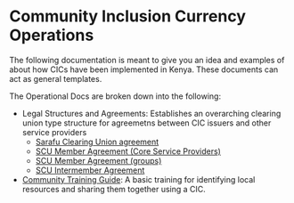 # Community Inclusion Currency Operations

The following documentation is meant to give you an idea and examples of about how CICs have been implemented in Kenya. These documents can act as general templates.

The Operational Docs are broken down into the following:

- Legal Structures and Agreements: Establishes an overarching clearing union type structure for agreemetns between CIC issuers and other service providers
    *  [Sarafu Clearing Union agreement](/sarafu_clearing_union/)
    *  [SCU Member Agreement (Core Service Providers)](/scu_member_csp/)
    *  [SCU Member Agreement (groups)](/scu_member_group/)
    *  [SCU Intermember Agreement](/scu_membership/)
-  [Community Training Guide](/training/): A basic training for identifying local resources and sharing them together using a CIC. 